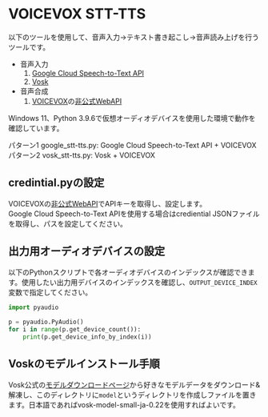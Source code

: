 # VOICEVOX STT-TTS

以下のツールを使用して、音声入力->テキスト書き起こし->音声読み上げを行うツールです。
- 音声入力
  1. [Google Cloud Speech-to-Text API](https://cloud.google.com/speech-to-text)
  2. [Vosk](https://alphacephei.com/vosk/)
- 音声合成
  1. [VOICEVOX](https://voicevox.hiroshiba.jp/)の[非公式WebAPI](https://voicevox.su-shiki.com/su-shikiapis/)

Windows 11、Python 3.9.6で仮想オーディオデバイスを使用した環境で動作を確認しています。  
  
パターン1 google_stt-tts.py: Google Cloud Speech-to-Text API + VOICEVOX  
パターン2 vosk_stt-tts.py: Vosk + VOICEVOX  

## credintial.pyの設定

VOICEVOXの[非公式WebAPI](https://voicevox.su-shiki.com/su-shikiapis/)でAPIキーを取得し、設定します。  
Google Cloud Speech-to-Text APIを使用する場合はcrediential JSONファイルを取得し、パスを設定してください。  

## 出力用オーディオデバイスの設定

以下のPythonスクリプトで各オーディオデバイスのインデックスが確認できます。使用したい出力用デバイスのインデックスを確認し、`OUTPUT_DEVICE_INDEX`変数で指定してください。  

```py
import pyaudio
 
p = pyaudio.PyAudio()
for i in range(p.get_device_count()): 
    print(p.get_device_info_by_index(i))
```

## Voskのモデルインストール手順

Vosk公式の[モデルダウンロードページ](https://alphacephei.com/vosk/models)から好きなモデルデータをダウンロード&解凍し、このディレクトリに`model`というディレクトリを作成しファイルを置きます。日本語であればvosk-model-small-ja-0.22を使用すればよいです。  
